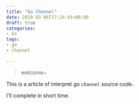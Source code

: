 ```yaml
---
title: "Go Channel"
date: 2020-03-06T17:24:41+08:00
draft: true
categories:
- Go
tags:
- go
- channel

---
```


> welcome~

This is a article of interpret go `channel` source code.

I'll complete in short time.

